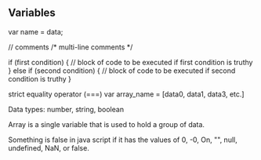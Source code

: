 
## Variables
var name = data;

// comments
/* multi-line comments */

if (first condition) {
   // block of code to be executed if first condition is truthy
} else if (second condition) {
   // block of code to be executed if second condition is truthy
}

strict equality operator (===)
    var array_name = [data0, data1, data3, etc.]

Data types:
    number, string, boolean

Array is a single variable that is used to hold a group of data.

Something is false in java script if it has the values of 0, -0, On, "", null, undefined, NaN, or false.
